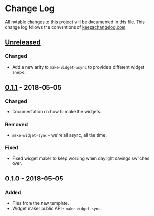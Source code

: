 # Change Log
All notable changes to this project will be documented in this file. This change log follows the conventions of [keepachangelog.com](http://keepachangelog.com/).

## [Unreleased]
### Changed
- Add a new arity to `make-widget-async` to provide a different widget shape.

## [0.1.1] - 2018-05-05
### Changed
- Documentation on how to make the widgets.

### Removed
- `make-widget-sync` - we're all async, all the time.

### Fixed
- Fixed widget maker to keep working when daylight savings switches over.

## 0.1.0 - 2018-05-05
### Added
- Files from the new template.
- Widget maker public API - `make-widget-sync`.

[Unreleased]: https://github.com/your-name/kafka.stream.events/compare/0.1.1...HEAD
[0.1.1]: https://github.com/your-name/kafka.stream.events/compare/0.1.0...0.1.1
